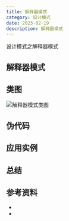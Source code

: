 ```yaml
---
title: 解释器模式
category: 设计模式
date: 2023-02-19
description: 解释器模式
---
```


设计模式之解释器模式
<!-- more -->

## 解释器模式

## 类图

![解释器模式类图](https://cdn.staticaly.com/gh/AlexChen68/images@master/blog/advance/)

## 伪代码

## 应用实例

## 总结

## 参考资料

- []()
- []()